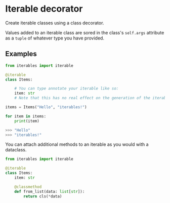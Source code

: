 # Iterable decorator
Create iterable classes using a class decorator.

Values added to an iterable class are sored in the class's `self.args` attribute as a `tuple` of whatever type you have provided.

## Examples
```python
from iterables import iterable

@iterable
class Items:

    # You can type annotate your iterable like so:
    item: str
    # Note that this has no real effect on the generation of the iterable.

items = Items("Hello", "iterables!")

for item in items:
    print(item)

>>> "Hello"
>>> "iterables!"
```

You can attach additional methods to an iterable as you would with a dataclass.
```python
from iterables import iterable

@iterable
class Items:
    item: str

    @classmethod
    def from_list(data: list[str]):
        return cls(*data)
```
